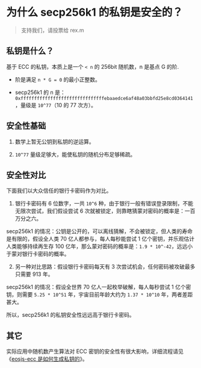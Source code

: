 # 为什么 secp256k1 的私钥是安全的？

> 支持我们，请投票给 rex.m

## 私钥是什么？

基于 ECC 的私钥，本质上是一个 `< n` 的 256bit 随机数，n 是基点 G 的阶.

- 阶是满足 `n * G = 0` 的最小正整数。

- secp256k1 的 n 是：`0xfffffffffffffffffffffffffffffffebaaedce6af48a03bbfd25e8cd0364141`，量级是 `10^77`（10 的 77 次方）。

## 安全性基础

1. 数学上暂无公钥到私钥的逆运算。

2. `10^77` 量级足够大，能使私钥的随机分布足够稀疏。

## 安全性对比

下面我们以大众信任的银行卡密码作为对比。

1. 银行卡密码有 6 位数字，一共 `10^6` 种，由于银行一般有错误登录限制，不能无限次尝试，我们假设尝试 6 次就被锁定，则靠瞎猜蒙对密码的概率是：一百万分之六。

secp256k1 的情况：公钥是公开的，可以离线猜解，不会被锁定，但人类的寿命是有限的，假设全人类 70 亿人都参与，每人每秒能尝试 1 亿个密钥，并乐观估计人类能够持续再生存 100 亿年，那么蒙对密码的概率是：`1.9 * 10^-42`，远远小于蒙对银行卡密码的概率。

2. 另一种对比思路：假设银行卡密码每天有 3 次尝试机会，任何密码被攻破最多只需要 913 年。

secp256k1 的情况：假设全世界 70 亿人一起枚举破解，每人每秒尝试 1 亿个密钥，则需要 `5.25 * 10^51` 年，宇宙目前年龄大约为 `1.37 * 10^10` 年，两者差距甚大。

所以，secp256k1 的私钥安全性远远高于银行卡密码。

## 其它

实际应用中随机数产生算法对 ECC 密钥的安全性有很大影响，详细流程请见《[eosjs-ecc 是如何生成私钥的](how-is-a-private-key-generated.md)》。